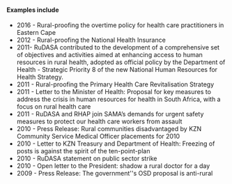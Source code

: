 #### Examples include
* 2016 - Rural-proofing the overtime policy for health care practitioners in Eastern Cape
* 2012 - Rural-proofing the National Health Insurance
* 2011- RuDASA contributed to the development of a comprehensive set of objectives and activities aimed at enhancing access to human resources in rural health, adopted as official policy by the Department of Health - Strategic Priority 8 of the new National Human Resources for Health Strategy.
* 2011 - Rural-proofing the Primary Health Care Revitalisation Strategy
* 2011 - Letter to the Minister of Health: Proposal for key measures to address the crisis in human resources for health in South Africa, with a focus on rural health care
* 2011 - RuDASA and RHAP join SAMA’s demands for urgent safety measures to protect our health care workers from assault
* 2010 - Press Release: Rural communities disadvantaged by KZN Community Service Medical Officer placements for 2010
* 2010 - Letter to KZN Treasury and Department of Health: Freezing of posts is against the spirit of the ten-point-plan
* 2010 - RuDASA statement on public sector strike
* 2010 - Open letter to the President: shadow a rural doctor for a day
* 2009 - Press Release: The government''s OSD proposal is anti-rural

<!--
    This is a comment and is not displayed on the website. Do not alter this text between arrows (->).
    To change the content in this file, simply retype/ copy+paste any text above, as you would in a normal text file/ word document. 

    The hashtag ( # ) symbols followed by a space and then text show a heading. The more #s you have, the smaller/"less important" the heading. You can add up to 6 # but we suggest max 4 #. make sure each heading is on a separate line.
    
    The single star ( * ) followed by a space and then text shows an item in a bulleted list. Make sure each item is on a separate line. 

    Please refer to the "HOW TO USE" or "HOW TO USE SHORT" files for more information.
 -->